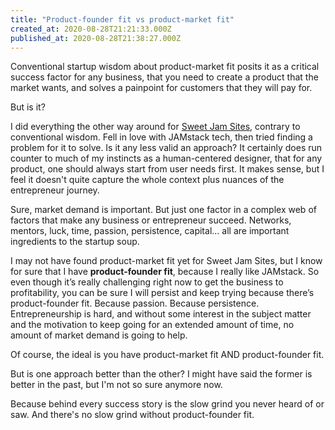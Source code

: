 ```yaml
---
title: "Product-founder fit vs product-market fit"
created_at: 2020-08-28T21:21:33.000Z
published_at: 2020-08-28T21:38:27.000Z
---
```

Conventional startup wisdom about product-market fit posits it as a critical success factor for any business, that you need to create a product that the market wants, and solves a painpoint for customers that they will pay for. 

  

But is it?

  

I did everything the other way around for [Sweet Jam Sites](https://sweetjamsites.com), contrary to conventional wisdom. Fell in love with JAMstack tech, then tried finding a problem for it to solve. Is it any less valid an approach? It certainly does run counter to much of my instincts as a human-centered designer, that for any product, one should always start from user needs first. It makes sense, but I feel it doesn't quite capture the whole context plus nuances of the entrepreneur journey. 

  

Sure, market demand is important. But just one factor in a complex web of factors that make any business or entrepreneur succeed. Networks, mentors, luck, time, passion, persistence, capital... all are important ingredients to the startup soup. 

  

I may not have found product-market fit yet for Sweet Jam Sites, but I know for sure that I have **product-founder fit**, because I really like JAMstack. So even though it’s really challenging right now to get the business to profitability, you can be sure I will persist and keep trying because there’s product-founder fit. Because passion. Because persistence. Entrepreneurship is hard, and without some interest in the subject matter and the motivation to keep going for an extended amount of time, no amount of market demand is going to help. 

  

Of course, the ideal is you have product-market fit AND product-founder fit.

  

But is one approach better than the other? I might have said the former is better in the past, but I'm not so sure anymore now. 

  

Because behind every success story is the slow grind you never heard of or saw. And there's no slow grind without product-founder fit.
